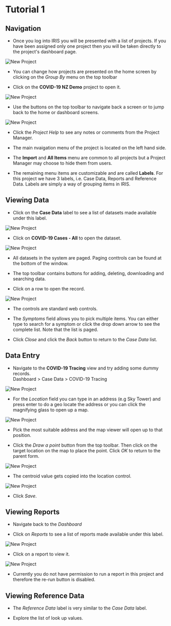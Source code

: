 # Tutorial 1

## Navigation


- Once you log into IRIS you will be presented with a list of projects. If you have been assigned only one project then you will be taken directly to the project's dashboard page.

![New Project](assets/Basics_Home.png)

- You can change how projects are presented on the home screen by clicking on the *Group By* menu on the top toolbar

- Click on the **COVID-19 NZ Demo** project to open it.

![New Project](assets/Basics_Covid_Demo_Home.png)

- Use the buttons on the top toolbar to navigate back a screen or to jump back to the home or dashboard screens.

![New Project](assets/Basics_Covid_Demo_Home_Navigation.png)

- Click the *Project Help* to see any notes or comments from the Project Manager.

- The main nvaigation menu of the project is located on the left hand side.

- The **Import** and **All Items** menu are common to all projects but a Project Manager may choose to hide them from users.

- The remaining menu items are customizable and are called **Labels**. For this project we have 3 labels, i.e. Case Data, Reports and Reference Data. Labels are simply a way of grouping items in IRIS.

## Viewing Data

- Click on the **Case Data** label to see a list of datasets made available under this label.

![New Project](assets/Basics_Covid_Demo_Cases_Label.png)

- Click on **COVID-19 Cases - All** to open the dataset.

![New Project](assets/Basics_Covid_Demo_Cases_Filter_View.png)

- All datasets in the system are paged. Paging conttrols can be found at the bottom of the window.

- The top toolbar contains buttons for adding, deleting, downloading and searching data.

- Click on a row to open the record.

![New Project](assets/Basics_Covid_Demo_Cases_Record_View.png)

- The controls are standard web controls.

- The *Symptoms* field allows you to pick multiple items. You can either type to search for a symptom or click the drop down arrow to see the complete list. Note that the list is paged.

- Click *Close* and click the *Back* button to return to the *Case Data* list.

## Data Entry

- Navigate to the **COVID-19 Tracing** view and try adding some dummy records.\
Dashboard > Case Data > COVID-19 Tracing

![New Project](assets/Basics_Covid_Demo_Tracing_Add_Record.png)

- For the *Location* field you can type in an address (e.g Sky Tower) and press enter to do a geo locate the address or you can click the magnifying glass to open up a map.

![New Project](assets/Basics_Covid_Demo_Tracing_Add_Record_Location.png)

- Pick the most suitable address and the map viewer will open up to that position.

- Click the *Draw a point* button from the top toolbar. Then click on the target location on the map to place the point. Click *OK* to return to the parent form.

![New Project](assets/Basics_Covid_Demo_Tracing_Add_Record_Location_Map.png)

- The centroid value gets copied into the location control.

![New Project](assets/Basics_Covid_Demo_Tracing_Add_Record_Location_Value.png)

- Click *Save*.

## Viewing Reports

- Navigate back to the *Dashboard*

- Click on *Reports* to see a list of reports made available under this label.

![New Project](assets/Basics_Covid_Demo_Report_Label.png)

- Click on a report to view it.

![New Project](assets/Basics_Covid_Demo_Report_Cases_By_Date.png)

- Currently you do not have permission to run a report in this project and therefore the re-run button is disabled.

## Viewing Reference Data

- The *Reference Data* label is very similar to the *Case Data* label.

- Explore the list of look up values.